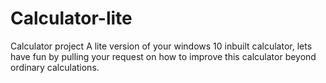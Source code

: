# Calculator-lite
Calculator project
A lite version of your windows 10 inbuilt calculator, lets have fun by pulling your request on how to improve this calculator beyond ordinary calculations.
